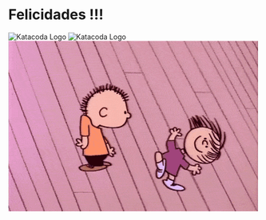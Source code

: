 # Felicidades !!! 


![Katacoda Logo](https://github.com/cgomezva/katacoda-scenarios/py1/img/source.gif)
![Katacoda Logo](/cgomezva/katacoda-scenarios/py1/img/source.gif)
![Katacoda Logo](/py1/img/source.gif)